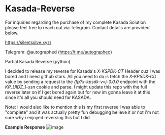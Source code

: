 # Kasada-Reverse 


For inquiries regarding the purchase of my complete Kasada Solution please feel free to reach out via Telegram. Contact details are provided below.

https://silentsolve.xyz/

Telegram: @autographed (https://t.me/autographed)

Partial Kasada Reverse (python)

I decided to release my reverse for Kasada's *X-KSPDK-CT* Header cuz I was bored and I need github stars. All you need to do is fetch the *X-KPSDK-CD* value by sending a request to the */fp?x-kpsdk-v=j-0.0.0* endpoint with the *KP_UIDZ_1-ssn* cookie and parse. I might update this repo with the full reverse later on if I get bored again but for now im gonna leave it at this since it's all you should need for KASADA.

Note: I would also like to mention this is my first reverse I was able to "complete" and it was actually pretty fun debugging believe it or not i'm not sure why i enjoyed reversing this but I did

**Example Response**
![image](https://github.com/Pr0t0ns/Kasada-Reverse/assets/105520163/9f9cd958-7e1d-49c4-a9f7-ec4d15ed5098)
